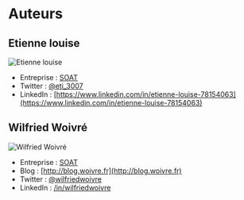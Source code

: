 # Auteurs

## Etienne louise

![Etienne louise](https://avatars2.githubusercontent.com/u/7874330?s=400&v=4)
* Entreprise : [SOAT](http://soat.fr)
* Twitter : [@eti_3007](https://twitter.com/eti_3007)
* LinkedIn : [https://www.linkedin.com/in/etienne-louise-78154063](https://www.linkedin.com/in/etienne-louise-78154063)

## Wilfried Woivré

![Wilfried Woivré](http://blog.soat.fr/wp-content/uploads/2017/09/woivre_photo.png)
* Entreprise : [SOAT](http://soat.fr)
* Blog : [http://blog.woivre.fr](http://blog.woivre.fr)
* Twitter : [@wilfriedwoivre](https://twitter.com/wilfriedwoivre)
* LinkedIn : [/in/wilfriedwoivre](https://linkedin.com/in/wilfriedwoivre)

